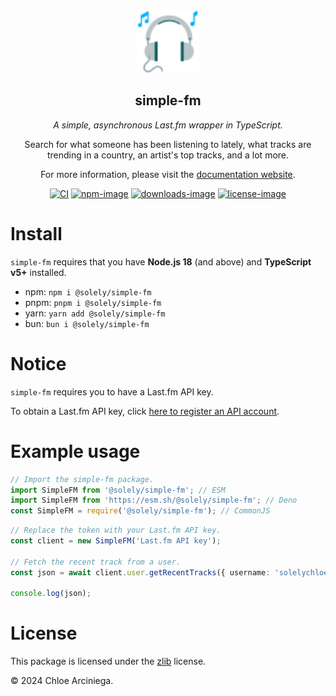 <div align="center">

<a href="https://simple.arciniega.one" title="simple.arciniega.one">
    <img
      src="public/logo.svg"
      height="100"
      weight="100"
      alt="Headphones with musical notes coming out of it."
      title="Headphones with musical notes coming out of it."
    />
</a>

## simple-fm

_A simple, asynchronous Last.fm wrapper in TypeScript._

Search for what someone has been listening to lately, what tracks are trending in a country, an artist's top tracks, and
a lot more.

For more information, please visit the [documentation website][docs].

[![CI][actions-image]][actions-link] [![npm-image]][npm-link] [![downloads-image]][npm-link] [![license-image]][license]

</div>

# Install

`simple-fm` requires that you have **Node.js 18** (and above) and **TypeScript v5+** installed.

- npm: `npm i @solely/simple-fm`
- pnpm: `pnpm i @solely/simple-fm`
- yarn: `yarn add @solely/simple-fm`
- bun: `bun i @solely/simple-fm`

# Notice

`simple-fm` requires you to have a Last.fm API key.

To obtain a Last.fm API key, click [here to register an API account][last-fm-api].

# Example usage

```ts
// Import the simple-fm package.
import SimpleFM from '@solely/simple-fm'; // ESM
import SimpleFM from 'https://esm.sh/@solely/simple-fm'; // Deno
const SimpleFM = require('@solely/simple-fm'); // CommonJS
```

```ts
// Replace the token with your Last.fm API key.
const client = new SimpleFM('Last.fm API key');

// Fetch the recent track from a user.
const json = await client.user.getRecentTracks({ username: 'solelychloe' });

console.log(json);
```

# License

This package is licensed under the [zlib][license] license.

© 2024 Chloe Arciniega.

[actions-image]:
  https://img.shields.io/github/actions/workflow/status/solelychloe/simple-fm/main.yml?colorA=18181B&colorB=de3931
[actions-link]: https://github.com/solelychloe/simple-fm/actions/workflows/main.yml
[docs]: https://simple.arciniega.one
[logo]: /public/logo.svg 'The Twitter headphone emoji with musical notes in it.'
[license]: /LICENSE
[downloads-image]: https://img.shields.io/npm/dm/@solely/simple-fm.svg?style=flat&colorA=18181B&colorB=de3931
[last-fm-api]: https://www.last.fm/api/account/create
[license-image]: https://img.shields.io/npm/l/@solely/simple-fm.svg?style=flat&colorA=18181B&colorB=de3931
[npm-image]: https://img.shields.io/npm/v/@solely/simple-fm.svg?style=flat&colorA=18181B&colorB=de3931
[npm-link]: https://npmjs.org/package/@solely/simple-fm
